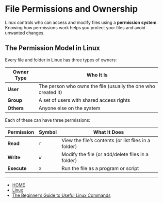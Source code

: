 # File Permissions and Ownership

Linux controls who can access and modify files using a **permission system**.
Knowing how permissions work helps you protect your files and avoid unwanted changes.

## The Permission Model in Linux

Every file and folder in Linux has three types of owners:

| Owner Type | Who It Is                                                     |
| ---------- | ------------------------------------------------------------- |
| **User**   | The person who owns the file (usually the one who created it) |
| **Group**  | A set of users with shared access rights                      |
| **Others** | Anyone else on the system                                     |

Each of these can have three permissions:

| Permission  | Symbol | What It Does                                         |
| ----------- | ------ | ---------------------------------------------------- |
| **Read**    | `r`    | View the file’s contents (or list files in a folder) |
| **Write**   | `w`    | Modify the file (or add/delete files in a folder)    |
| **Execute** | `x`    | Run the file as a program or script                  |



---

- [HOME](./../../../README.md)
- [Linux](./../tutorials.md)
- [The Beginner’s Guide to Useful Linux Commands](./1_The_Beginners_Guide_to_Useful_Linux_Commands.md)